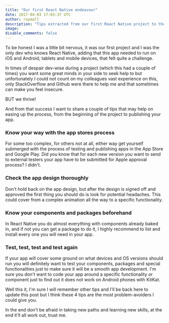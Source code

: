 ```yaml
---
title: "Our first React Native endeavour"
date: 2017-04-03 17:03:37 UTC
author: raymall
description: "Tips extracted from our first React Native project to the world."
image:
disable_comments: false
---
```


To be honest I was a little bit nervous, it was our first project and I was the only dev who knows React Native, adding that this app needed to run on iOS and Android, tablets and mobile devices, that felt quite a challenge.  

In times of despair dev-wise during a project (which this had a couple of times) you want some great minds in your side to seek help to but unfortunately I could not count on my colleagues vast experience on this, only StackOverflow and Github were there to help me and that sometimes can make you feel insecure.

BUT we thrive!

And from that success I want to share a couple of tips that may help on easing up the process, from the beginning of the project to publishing your app.

### Know your way with the app stores process
For some too complex, for others not at all, either way get yourself submerged with the process of testing and publishing apps in the App Store and Google Play. Did you know that for each new version you want to send to external testers your app have to be submitted for Apple approval process? I didn't.

### Check the app design thoroughly
Don't hold back on the app design, but after the design is signed off and approved the first thing you should do is look for potential headaches. This could cover from a complex animation all the way to a specific functionality.

### Know your components and packages beforehand
In React Native you do almost everything with components already baked in, and if not you can get a package to do it, I highly recommend to list and install every one you will need in your app.

### Test, test, test and test again
If your app will cover some ground on what devices and OS versions should run you will definitely want to test your components, packages and special functionalities just to make sure it will be a smooth app development. I'm sure you don't want to code your app around a specific functionality or component just to find out it does not work on Android phones with KitKat.

Well this it, I'm sure I will remember other tips and I'll be back here to update this post but I think these 4 tips are the most problem-avoiders I could give you.

In the end don't be afraid in taking new paths and learning new skills, at the end it'll all work out, trust me.